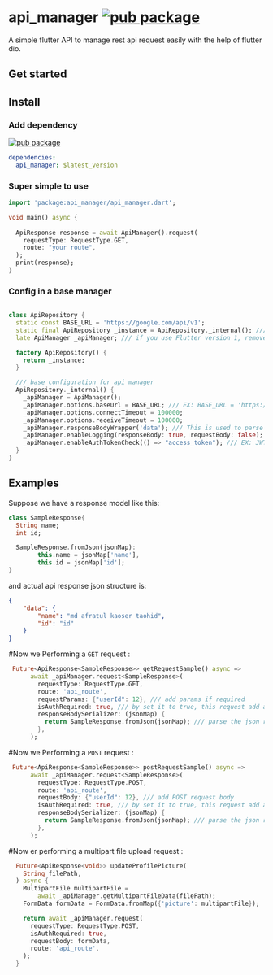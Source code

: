 # api_manager [![pub package](https://img.shields.io/pub/v/api_manager?style=social)](https://pub.dev/packages/api_manager)

A simple flutter API to manage rest api request easily with the help of flutter dio. 

## Get started

## Install

### Add dependency

[![pub package](https://img.shields.io/pub/v/api_manager?style=for-the-badge)](https://pub.dev/packages/api_manager)

```yaml
dependencies:
  api_manager: $latest_version
```

### Super simple to use

```dart
import 'package:api_manager/api_manager.dart';

void main() async {
 
  ApiResponse response = await ApiManager().request(
    requestType: RequestType.GET,
    route: "your route",
  );
  print(response);
}
```

### Config in a base manager
```dart

class ApiRepository {
  static const BASE_URL = 'https://google.com/api/v1';
  static final ApiRepository _instance = ApiRepository._internal(); /// singleton api repository
  late ApiManager _apiManager; /// if you use Flutter version 1, remove late

  factory ApiRepository() {
    return _instance;
  }

  /// base configuration for api manager
  ApiRepository._internal() {
    _apiManager = ApiManager();
    _apiManager.options.baseUrl = BASE_URL; /// EX: BASE_URL = 'https://google.com/api/v1'
    _apiManager.options.connectTimeout = 100000;
    _apiManager.options.receiveTimeout = 100000;
    _apiManager.responseBodyWrapper('data'); /// This is used to parse the response without data attribute, some use case will shown below
    _apiManager.enableLogging(responseBody: true, requestBody: false); /// enable api logging EX: response, request, headers etc
    _apiManager.enableAuthTokenCheck(() => "access_token"); /// EX: JWT/PASSPORT auth token store in cache
  }
}

```

## Examples

Suppose we have a response model like this:

```dart
class SampleResponse{
  String name;
  int id;

  SampleResponse.fromJson(jsonMap): 
        this.name = jsonMap['name'],
        this.id = jsonMap['id'];
}
```
and actual api response json structure is:
```json
{
    "data": {
        "name": "md afratul kaoser taohid",
        "id": "id"
    }
}
```
#Now we Performing a `GET` request : 
```dart
 Future<ApiResponse<SampleResponse>> getRequestSample() async =>
      await _apiManager.request<SampleResponse>(
        requestType: RequestType.GET,
        route: 'api_route',
        requestParams: {"userId": 12}, /// add params if required
        isAuthRequired: true, /// by set it to true, this request add a header authorization from this method enableAuthTokenCheck();
        responseBodySerializer: (jsonMap) {
          return SampleResponse.fromJson(jsonMap); /// parse the json response into dart model class
        },
      );
```

#Now we Performing a `POST` request : 
```dart
 Future<ApiResponse<SampleResponse>> postRequestSample() async =>
      await _apiManager.request<SampleResponse>(
        requestType: RequestType.POST,
        route: 'api_route',
        requestBody: {"userId": 12}, /// add POST request body
        isAuthRequired: true, /// by set it to true, this request add a header authorization from this method enableAuthTokenCheck();
        responseBodySerializer: (jsonMap) {
          return SampleResponse.fromJson(jsonMap); /// parse the json response into dart model class
        },
      );
```

#Now er performing a multipart file upload request : 
```dart
  Future<ApiResponse<void>> updateProfilePicture(
    String filePath,
  ) async {
    MultipartFile multipartFile =
        await _apiManager.getMultipartFileData(filePath);
    FormData formData = FormData.fromMap({'picture': multipartFile});

    return await _apiManager.request(
      requestType: RequestType.POST,
      isAuthRequired: true,
      requestBody: formData,
      route: 'api_route',
    );
  }
```
